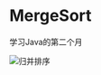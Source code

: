 # MergeSort
学习Java的第二个月

![归并排序](https://github.com/DecZeroTwo/Learn-Java/assets/138491961/ac0c67a1-5c82-4e26-8565-26b387624899)

